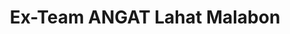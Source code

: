 ---
title: Ex-Team ANGAT Lahat Malabon
redirect_to: https://drive.google.com/drive/u/1/folders/1UZSQQW5BCuek9YJfbKlVypydq0nXhIfi
redirect_from: 
  - /ALMGDrive
  - /almgdrive
---